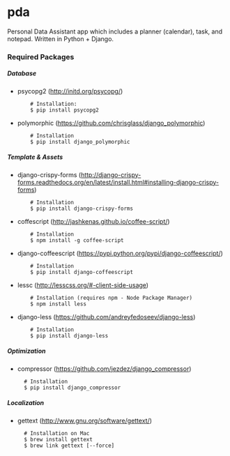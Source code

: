 # pda

Personal Data Assistant app which includes a planner (calendar), task, and notepad. Written in Python + Django.

### Required Packages

##### Database

  * psycopg2 (http://initd.org/psycopg/)

            # Installation:
            $ pip install psycopg2

  * polymorphic (https://github.com/chrisglass/django_polymorphic)

            # Installation
            $ pip install django_polymorphic

##### Template & Assets

  * django-crispy-forms (http://django-crispy-forms.readthedocs.org/en/latest/install.html#installing-django-crispy-forms)

            # Installation
            $ pip install django-crispy-forms

  * coffescript (http://jashkenas.github.io/coffee-script/)

            # Installation
            $ npm install -g coffee-script

  * django-coffeescript (https://pypi.python.org/pypi/django-coffeescript/)

            # Installation
            $ pip install django-coffeescript

  * lessc (http://lesscss.org/#-client-side-usage)

            # Installation (requires npm - Node Package Manager)
            $ npm install less

  * django-less (https://github.com/andreyfedoseev/django-less)

            # Installation
            $ pip install django-less

##### Optimization

  *   compressor (https://github.com/jezdez/django_compressor)

            # Installation
            $ pip install django_compressor

##### Localization

  *   gettext (http://www.gnu.org/software/gettext/)

            # Installation on Mac
            $ brew install gettext
            $ brew link gettext [--force]
